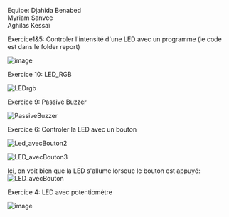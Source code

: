 Equipe: 
Djahida Benabed  
Myriam Sanvee  
Aghilas Kessaï  


Exercice1&5: Controler l'intensité d'une LED avec un programme (le code est dans le folder report)  

![image](https://user-images.githubusercontent.com/56322894/69011378-0c8d6d80-096a-11ea-8776-09595140258e.png)



Exercice 10: LED_RGB 

![LEDrgb](https://user-images.githubusercontent.com/56322894/69011294-7d805580-0969-11ea-9b51-a88e39146063.jpg)


Exercice 9: Passive Buzzer 

![PassiveBuzzer](https://user-images.githubusercontent.com/56322894/69011308-94bf4300-0969-11ea-8fe0-7507cc7e3641.jpg)



Exercice 6: Controler la LED avec un bouton

![Led_avecBouton2](https://user-images.githubusercontent.com/56322894/69011318-adc7f400-0969-11ea-87ba-ca20f11e0687.jpg)


![LED_avecBouton3](https://user-images.githubusercontent.com/56322894/69011331-b6b8c580-0969-11ea-9aba-b3db88d7e797.jpg)

Ici, on voit bien que la LED s'allume lorsque le bouton est appuyé:  
![LED_avecBouton](https://user-images.githubusercontent.com/56322894/69011366-f384bc80-0969-11ea-8c0a-9acad2892244.jpg)


Exercice 4: LED avec potentiomètre 

![image](https://user-images.githubusercontent.com/56322894/69011351-d8b24800-0969-11ea-8799-a466b60d9448.png)





